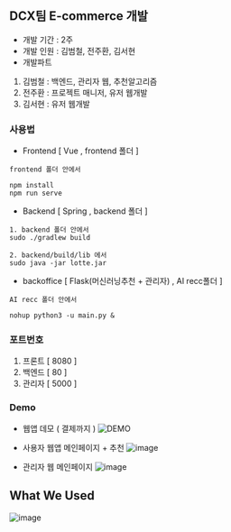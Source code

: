## DCX팀 E-commerce 개발
- 개발 기간 : 2주
- 개발 인원 : 김범철, 전주환, 김서현
- 개발파트
1. 김범철 : 백엔드, 관리자 웹, 추천알고리즘
2. 전주환 : 프로젝트 매니저, 유저 웹개발
3. 김서현 : 유저 웹개발

### 사용법 
- Frontend [ Vue , frontend 폴더 ] 
```
frontend 폴더 안에서

npm install
npm run serve
```

- Backend [ Spring , backend 폴더 ]
```
1. backend 폴더 안에서 
sudo ./gradlew build 

2. backend/build/lib 에서
sudo java -jar lotte.jar 
```

- backoffice [ Flask(머신러닝추천 + 관리자) , AI recc폴더 ]
```
AI recc 폴더 안에서

nohup python3 -u main.py &
```

### 포트번호  
1. 프론트 [ 8080 ] 
2. 백엔드 [ 80 ]
3. 관리자 [ 5000 ]

### Demo
- 웹앱 데모 ( 결제까지 )
![DEMO](https://user-images.githubusercontent.com/54543148/145944345-b8669a83-94a4-4957-813c-51a3aa60bd65.gif)

- 사용자 웹앱 메인페이지 + 추천
![image](https://user-images.githubusercontent.com/54543148/145941933-4c34401a-7b91-47c7-a32d-2785c77b245b.png)

- 관리자 웹 메인페이지 
![image](https://user-images.githubusercontent.com/54543148/145941515-2e581f79-a6a5-48d0-8a0a-18039aeceeaa.png)

## What We Used
![image](https://user-images.githubusercontent.com/54543148/145941649-d20971c1-7e22-4647-ac3b-9559f41fc1d0.png)



